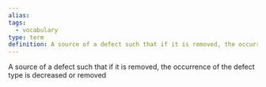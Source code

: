 ```yaml
---
alias: 
tags:
  - vocabulary
type: term
definition: A source of a defect such that if it is removed, the occurrence of the defect type is decreased or removed
---
```


A source of a defect such that if it is removed, the occurrence of the defect type is decreased or removed
